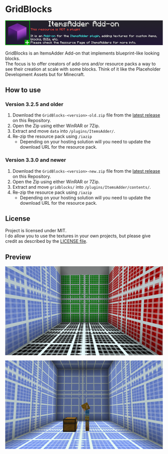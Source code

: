 # GridBlocks

![ia banner][banner]

GridBlocks is an ItemsAdder Add-on that implements blueprint-like looking blocks.  
The focus is to offer creators of add-ons and/or resource packs a way to see their creation at scale with some blocks. Think of it like the Placeholder Development Assets but for Minecraft.

## How to use

### Version 3.2.5 and older

1. Download the `GridBlocks-<version>-old.zip` file from the [latest release][releases] on this Repository.
2. Open the Zip using either WinRAR or 7Zip.
3. Extract and move `data` into `/plugins/ItemsAdder/`.
4. Re-zip the resource pack using `/iazip`
    - Depending on your hosting solution will you need to update the download URL for the resource pack.

### Version 3.3.0 and newer

1. Download the `GridBlocks-<version>-new.zip` file from the [latest release][releases] on this Repository.
2. Open the Zip using either WinRAR or 7Zip.
3. Extract and move `gridblocks/` into `/plugins/ItemsAdder/contents/`.
4. Re-zip the resource pack using `/iazip`
    - Depending on your hosting solution will you need to update the download URL for the resource pack.

## License

Project is licensed under MIT.  
I do allow you to use the textures in your own projects, but please give credit as described by the [LICENSE file][license].

## Preview

![preview 1][preview_1]

![preview 2][preview_2]

<!-- Links -->
[banner]: https://raw.githubusercontent.com/LoneDev6/Wiki-ItemsAdder/master/.gitbook/assets/ia_addon_banner.png

[releases]: https://github.com/Andre601/GridBlocks/releases/latest

[license]: https://github.com/Andre601/GridBlocks/blob/main/LICENSE

[preview_1]: https://raw.githubusercontent.com/Andre601/GridBlocks/main/.github/assets/preview_1.png
[preview_2]: https://raw.githubusercontent.com/Andre601/GridBlocks/main/.github/assets/preview_2.png
